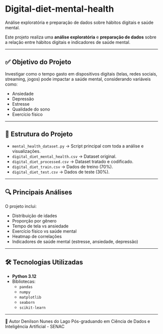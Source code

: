 # Digital-diet-mental-health

Análise exploratória e preparação de dados sobre hábitos digitais e saúde mental.

Este projeto realiza uma **análise exploratória** e **preparação de dados** sobre a relação entre hábitos digitais e indicadores de saúde mental.

---

## ✅ Objetivo do Projeto
Investigar como o tempo gasto em dispositivos digitais (telas, redes sociais, streaming, jogos) pode impactar a saúde mental, considerando variáveis como:
- Ansiedade
- Depressão
- Estresse
- Qualidade do sono
- Exercício físico

---

## 📂 Estrutura do Projeto
- `mental_health_dataset.py` → Script principal com toda a análise e visualizações.
- `digital_diet_mental_health.csv` → Dataset original.
- `digital_diet_processed.csv` → Dataset tratado e codificado.
- `digital_diet_train.csv` → Dados de treino (70%).
- `digital_diet_test.csv` → Dados de teste (30%).

---

## 🔍 Principais Análises
O projeto inclui:
- Distribuição de idades
- Proporção por gênero
- Tempo de tela vs ansiedade
- Exercício físico vs saúde mental
- Heatmap de correlações
- Indicadores de saúde mental (estresse, ansiedade, depressão)

---

## 🛠️ Tecnologias Utilizadas
- **Python 3.12**
- Bibliotecas:
  - `pandas`
  - `numpy`
  - `matplotlib`
  - `seaborn`
  - `scikit-learn`

---

📌 Autor
Denilson Nunes do Lago
Pós-graduando em Ciência de Dados e Inteligência Artificial - SENAC
